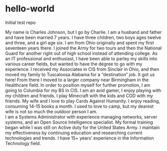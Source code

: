 # hello-world
Initial test repo

My name is Charles Johnson, but I go by Charlie. I am a husband and father and have been married 7 years. I have three children, two boys ages twelve and three, and a girl age six. I am from Ohio originally and spent my first seventeen years there. I joined the Army for two tours and then the National Guard for another right out of high school instead of attending college. 
As an IT professional and enthusiast, I have been able to parley my skills into various career fields, but wanted to have the degree to go with my experience. I received my Associates in CIS from Sinclair in Ohio, and then moved my family to Tuscaloosa Alabama for a “destination” job. It got us here! From there I moved to a larger company near Birmingham in the Healthcare field.  In order to position myself for further promotion, I am going to Columbia for my BS in CIS. 
I am an avid gamer, I enjoy playing with my children and friends. I play Minecraft with the kids and COD with my friends. My wife and I love to play Cards Against Humanity. I enjoy reading, consuming 14-15 books a month. I used to love to camp, but my dearest wife is not so much the outdoor person I am.  
I am a Systems Administrator with experience managing networks, server systems, and an Open Source Intelligence specialist. My formal training began while I was still on Active duty for the United States Army. I maintain my effectiveness by continuing education and researching current technologies and trends. I have 15+ years’ experience in the Information Technology field.
